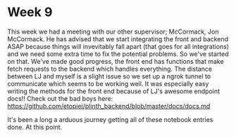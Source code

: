 # Week 9 
This week we had a meeting with our other supervisor; McCormack, Jon McCormack. He has advised that we start integrating the front and backend ASAP because things will invevitably fall apart (that goes for all 
integrations) and we need some extra time to fix the potential problems. So we've started on that. We've made good progress, the front end has functions that make fetch requests to the backend which handles 
everything. The distance between LJ and myself is a slight issue so we set up a ngrok tunnel to communicate which seems to be working well. It was especially easy writing the methods for the front end because
of LJ's awesome endpoint docs!! Check out the bad boys here: https://github.com/etopiei/plinth_backend/blob/master/docs/docs.md
 
It's been a long a arduous journey getting all of these notebook entries done. At this point. 
